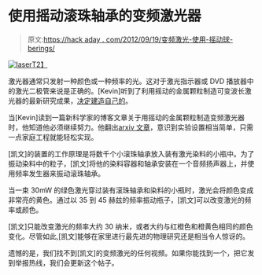# 使用摇动滚珠轴承的变频激光器

> 原文:[https://hack aday . com/2012/09/19/变频激光-使用-摇动球-berings/](https://hackaday.com/2012/09/19/variable-frequency-laser-using-shaken-ball-berings/)

[![](../Images/15d7edde7dff87b6d09c4ffac43ac9a7.png "laser")T2】](http://fabymartin.com/2012/09/makerfaireyyc/)

激光器通常只发射一种颜色或一种频率的光。这对于激光指示器或 DVD 播放器中的激光二极管来说是正确的。[Kevin]听到了利用摇动的金属颗粒制造可变波长激光器的最新研究成果，[决定建造自己的](http://brainsinjars.com/archives/2012/09/build-log-shaken-granular-laser/)。

当[Kevin]读到一篇新科学家的博客文章关于用摇动的金属颗粒制造变频激光器时，他知道他必须继续努力。他翻出[arxiv 文章](http://arxiv.org/abs/1205.5977)，意识到实验设置相当简单，只需一点家庭工程就能轻松实现。

[凯文]的装置的工作原理是将数千个小滚珠轴承放入装有激光染料的小瓶中。为了振动染料中的粒子，[凯文]将他的染料容器和轴承安装在一个音频扬声器上，并使用频率发生器来振动滚珠轴承。

当一束 30mW 的绿色激光穿过装有滚珠轴承和染料的小瓶时，激光会将颜色变成非常亮的黄色。通过以 35 到 45 赫兹的频率振动瓶子，[凯文]可以改变激光的频率或颜色。

[凯文]只能改变激光的频率大约 30 纳米，或者大约与红橙色和橙黄色相同的颜色变化。尽管如此,[凯文]能够在家里进行最先进的物理研究还是相当令人惊讶的。

遗憾的是，我们找不到[凯文]的变频激光的任何视频。如果你能找到一个，把它发到举报热线，我们会更新这个帖子。
